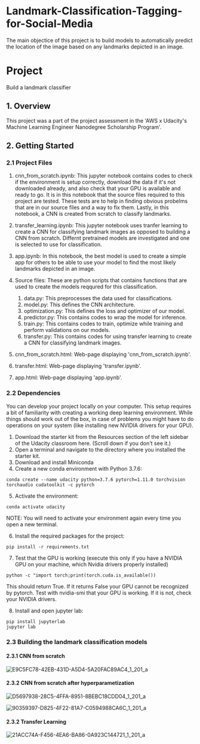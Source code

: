 # Landmark-Classification-Tagging-for-Social-Media

The main objectice of this project is to build models to automatically predict the location of the image based on any landmarks depicted in an image.

# Project
Build a landmark classifier

## 1. Overview
This project was a part of the project assessment in the 'AWS x Udacity's Machine Learning Engineer Nanodegree Scholarship Program'.

## 2. Getting Started
### 2.1 Project Files
1. cnn_from_scratch.ipynb: This jupyter notebook contains codes to check if the environment is setup correctly, download the data if it's not downloaded already, and also check that your GPU is available and ready to go. It is in this notebook that the source files required to this project are tested. These tests are to help in finding obvious probelms that are in our source files and a way to fix them. Lastly, in this notebook, a CNN is created from scratch to classify landmarks.

2. transfer_learning.ipynb: This jupyter notebook uses tranfer learning to create a CNN for classifying landmark images as opposed to building a CNN from scratch. Differnt pretrained models are investigated and one is selected to use for classification.

3. app.ipynb: In this notebook, the best model is used to create a simple app for others to be able to use your model to find the most likely landmarks depicted in an image.

4. Source files: These are python scripts that contains functions that are used to create the models reqqured for this classification.
   1. data.py: This preprocesses the data used for classifications.
   2. model.py: This defines the CNN architecture.
   3. optimization.py: This defines the loss and optimizer of our model.
   4. predictor.py: This contains codes to wrap the model for inference.
   5. train.py: This contains codes to train, optimize while training and perform validations on our models.
   6. transfer.py: This contains codes for using transfer learning to create a CNN for classifying landmark images.

5. cnn_from_scratch.html: Web-page displaying 'cnn_from_scratch.ipynb'.

6. transfer.html: Web-page displaying 'transfer.ipynb'.

7. app.html: Web-page displaying 'app.ipynb'.

### 2.2 Dependencies
You can develop your project locally on your computer. This setup requires a bit of familiarity with creating a working deep learning environment. While things should work out of the box, in case of problems you might have to do operations on your system (like installing new NVIDIA drivers for your GPU). 

1. Download the starter kit from the Resources section of the left sidebar of the Udacity classroom here. (Scroll down if you don't see it.)
2. Open a terminal and navigate to the directory where you installed the starter kit.
3. Download and install Miniconda
4. Create a new conda environment with Python 3.7.6:
```
conda create --name udacity python=3.7.6 pytorch=1.11.0 torchvision torchaudio cudatoolkit -c pytorch
```
5. Activate the environment:
```
conda activate udacity
```
NOTE: You will need to activate your environment again every time you open a new terminal.

6. Install the required packages for the project:
```
pip install -r requirements.txt
```
7. Test that the GPU is working (execute this only if you have a NVIDIA GPU on your machine, which Nvidia drivers properly installed)
```
python -c "import torch;print(torch.cuda.is_available())
```
This should return True. If it returns False your GPU cannot be recognized by pytorch. Test with nvidia-smi that your GPU is working. If it is not, check your NVIDIA drivers.

8. Install and open jupyter lab:
```
pip install jupyterlab 
jupyter lab
```

### 2.3 Building the landmark classification models
#### 2.3.1 CNN from scratch

![E9C5FC78-42EB-431D-A5D4-5A20FAC89AC4_1_201_a](https://github.com/AdedejiAdewole/Landmark-Classification-Tagging-for-Social-Media/assets/50617984/34bbe40f-3b82-4e96-8ea0-98c434746902)


#### 2.3.2 CNN from scratch after hyperparametization 

![D5697938-28C5-4FFA-8951-8BEBC18CDD04_1_201_a](https://github.com/AdedejiAdewole/Landmark-Classification-Tagging-for-Social-Media/assets/50617984/7307d3dd-94f8-47c0-ba1e-d20fdb7b9f4c)

![90359397-D825-4F22-81A7-C0594988CA6C_1_201_a](https://github.com/AdedejiAdewole/Landmark-Classification-Tagging-for-Social-Media/assets/50617984/89598751-d7ab-4249-bcb5-7e099b721cb2)


#### 2.3.2 Transfer Learning

![21ACC74A-F456-4EA6-BA86-0A923C144721_1_201_a](https://github.com/AdedejiAdewole/Landmark-Classification-Tagging-for-Social-Media/assets/50617984/2e298965-1ad8-4849-87a6-11ba7c545f0d)




